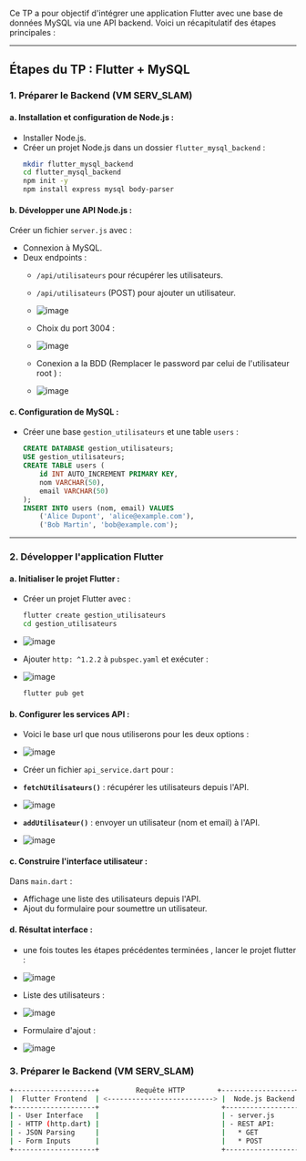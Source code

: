 Ce TP a pour objectif d'intégrer une application Flutter avec une base de données MySQL via une API backend. Voici un récapitulatif des étapes principales :

---

## **Étapes du TP : Flutter + MySQL**

### **1. Préparer le Backend (VM SERV_SLAM)**

#### a. Installation et configuration de Node.js :
- Installer Node.js.
- Créer un projet Node.js dans un dossier `flutter_mysql_backend` :
  ```bash
  mkdir flutter_mysql_backend
  cd flutter_mysql_backend
  npm init -y
  npm install express mysql body-parser 
  ```

#### b. Développer une API Node.js :
Créer un fichier `server.js` avec :
- Connexion à MySQL.
- Deux endpoints : 
  - `/api/utilisateurs` pour récupérer les utilisateurs.
  - `/api/utilisateurs` (POST) pour ajouter un utilisateur.
  - ![image](https://github.com/user-attachments/assets/ac8e8f12-c879-4978-ba0b-9a52c21cb72b)


  - Choix du port 3004 :
  - ![image](https://github.com/user-attachments/assets/260302bc-8e41-48ad-a2f1-db77eb39676c)


  - Conexion a la BDD (Remplacer le password par celui de l'utilisateur root ) :
  -  ![image](https://github.com/user-attachments/assets/f4c844a2-b58c-412c-98e0-8e1a23c8867d)


  


#### c. Configuration de MySQL :
- Créer une base `gestion_utilisateurs` et une table `users` :
  ```sql
  CREATE DATABASE gestion_utilisateurs;
  USE gestion_utilisateurs;
  CREATE TABLE users (
      id INT AUTO_INCREMENT PRIMARY KEY,
      nom VARCHAR(50),
      email VARCHAR(50)
  );
  INSERT INTO users (nom, email) VALUES
      ('Alice Dupont', 'alice@example.com'),
      ('Bob Martin', 'bob@example.com');
  ```

---

### **2. Développer l'application Flutter**

#### a. Initialiser le projet Flutter :
- Créer un projet Flutter avec :
  ```bash
  flutter create gestion_utilisateurs
  cd gestion_utilisateurs
  ```
- ![image](https://github.com/user-attachments/assets/058b35eb-8cf9-4e6f-9bd7-9170066317b4)


- Ajouter `http: ^1.2.2` à `pubspec.yaml` et exécuter :
- ![image](https://github.com/user-attachments/assets/2abd6e16-c07d-45ba-8273-19acec8cc832)


  ```bash
  flutter pub get
  ```

#### b. Configurer les services API :
- Voici le base url que nous utiliserons pour les deux options :
- ![image](https://github.com/user-attachments/assets/825f83b8-a823-48e5-be44-a1b7ea7ebc46)


- Créer un fichier `api_service.dart` pour :
- **`fetchUtilisateurs()`** : récupérer les utilisateurs depuis l'API.
-  ![image](https://github.com/user-attachments/assets/c93041ac-caf6-4e63-bdb0-6ff7569973f9)


- **`addUtilisateur()`** : envoyer un utilisateur (nom et email) à l'API.
- ![image](https://github.com/user-attachments/assets/b0c667b3-eaee-4458-8863-082bb6b17290)



#### c. Construire l'interface utilisateur :
Dans `main.dart` :
- Affichage une liste des utilisateurs depuis l'API.
- Ajout du formulaire pour soumettre un utilisateur.

#### d. Résultat interface :
- une fois toutes les étapes précédentes terminées , lancer le projet flutter :
- ![image](https://github.com/user-attachments/assets/73cc7bf2-2388-4005-929a-171d17a67bcd)
  

- Liste des utilisateurs :
- ![image](https://github.com/user-attachments/assets/16010a6c-5e3c-4c9f-836d-9ffacefbc813)


- Formulaire d'ajout :
- ![image](https://github.com/user-attachments/assets/1ebff0fa-14b2-4814-b5a2-e52dd38c5b83)


### **3. Préparer le Backend (VM SERV_SLAM)**
```bash
+--------------------+         Requête HTTP        +------------------+         Requête SQL          +--------------------+
|  Flutter Frontend  | <--------------------------> |  Node.js Backend | <-------------------------> |    MySQL Database  |
+--------------------+                              +------------------+                             +--------------------+
| - User Interface   |                              | - server.js       |                             | - Table: users     |
| - HTTP (http.dart) |                              | - REST API:       |                             |   * id INT         |
| - JSON Parsing     |                              |   * GET           |                             |   * nom VARCHAR    |
| - Form Inputs      |                              |   * POST          |                             |   * email VARCHAR  |
+--------------------+                              +------------------+                             +--------------------+

```


